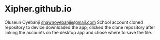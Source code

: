# Xipher.github.io
Oluseun Oyebanji
shawnoyebanji@gmail.com
School account
cloned repository to device
downloaded the app, clicked the clone repository after linking the accounts on the desktop app and chose where to save the file.
